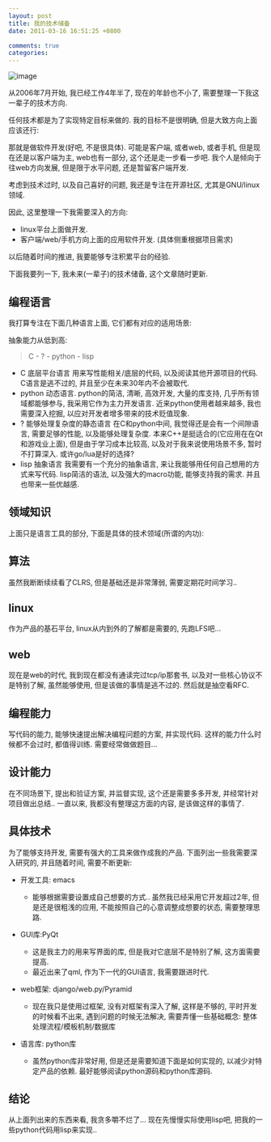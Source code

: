 ```yaml
---
layout: post
title: 我的技术储备
date: 2011-03-16 16:51:25 +0800

comments: true
categories: 
---
```


![image](http://www.cqaz.com.cn/Files/UpLoadfiles/200907/%E6%9F%90%E6%88%90%E5%93%81%E6%B2%B9%E5%82%A8%E5%A4%87%E5%BA%93%EF%BC%8832%E4%B8%87m3%E5%82%A8%E6%B2%B9%E7%BD%90%E7%BE%A4%EF%BC%89.jpg)

从2006年7月开始, 我已经工作4年半了, 现在的年龄也不小了,
需要整理一下我这一辈子的技术方向.

任何技术都是为了实现特定目标来做的. 我的目标不是很明确,
但是大致方向上面应该还行:

那就是做软件开发(好吧, 不是很具体). 可能是客户端, 或者web, 或者手机,
但是现在还是以客户端为主, web也有一部分, 这个还是走一步看一步吧.
我个人是倾向于往web方向发展, 但是限于水平问题, 还是暂留客户端开发.

考虑到技术过时, 以及自己喜好的问题, 我还是专注在开源社区,
尤其是GNU/linux领域.

因此, 这里整理一下我需要深入的方向:

-   linux平台上面做开发.
-   客户端/web/手机方向上面的应用软件开发. (具体侧重根据项目需求)

以后随着时间的推进, 我要能够专注积累平台的经验.

下面我要列一下, 我未来(一辈子)的技术储备, 这个文章随时更新.

编程语言
------------------------------

我打算专注在下面几种语言上面, 它们都有对应的适用场景:

抽象能力从低到高:

> C - ? - python - lisp

-   C 底层平台语言 用来写性能相关/底层的代码,
    以及阅读其他开源项目的代码. C语言是逃不过的,
    并且至少在未来30年内不会被取代.
-   python 动态语言. python的简洁, 清晰, 高效开发, 大量的库支持,
    几乎所有领域都能够参与, 我采用它作为主力开发语言.
    近来python使用者越来越多, 我也需要深入挖掘,
    以应对开发者增多带来的技术贬值现象.
-   ? 能够处理复杂度的静态语言 在C和python中间,
    我觉得还是会有一个间隙语言, 需要足够的性能, 以及能够处理复杂度.
    本来C++是挺适合的(它应用在在Qt和游戏业上面), 但是由于学习成本比较高,
    以及对于我来说使用场景不多, 暂时不打算深入. 或许go/lua是好的选择?
-   lisp 抽象语言 我需要有一个充分的抽象语言,
    来让我能够用任何自己想用的方式来写代码. lisp简洁的语法,
    以及强大的macro功能, 能够支持我的需求. 并且也带来一些优越感.

领域知识
------------------------------

上面只是语言工具的部分, 下面是具体的技术领域(所谓的内功):

算法
----

虽然我断断续续看了CLRS, 但是基础还是非常薄弱, 需要定期花时间学习..

linux
-----

作为产品的基石平台, linux从内到外的了解都是需要的, 先跑LFS吧...

web
---

现在是web的时代, 我到现在都没有通读完过tcp/ip那套书,
以及对一些核心协议不是特别了解, 虽然能够使用, 但是该做的事情是逃不过的.
然后就是抽空看RFC.

编程能力
--------

写代码的能力, 能够快速提出解决编程问题的方案, 并实现代码.
这样的能力什么时候都不会过时, 都值得训练. 需要经常做做题目...

设计能力
--------

在不同场景下, 提出和验证方案, 并监督实现, 这个还是需要多多开发,
并经常针对项目做出总结.. 一直以来, 我都没有整理这方面的内容,
是该做这样的事情了.

具体技术
------------------------------

为了能够支持开发, 需要有强大的工具来做作成我的产品.
下面列出一些我需要深入研究的, 并且随着时间, 需要不断更新:

-   开发工具: emacs
    -   能够根据需要设置成自己想要的方式.. 虽然我已经采用它开发超过2年,
        但是还是很粗浅的应用, 不能按照自己的心意调整成想要的状态,
        需要整理思路.

-   GUI库:PyQt
    -   这是我主力的用来写界面的库, 但是我对它底层不是特别了解,
        这方面需要提高.
    -   最近出来了qml, 作为下一代的GUI语言, 我需要跟进时代.

-   web框架: django/web.py/Pyramid
    -   现在我只是使用过框架, 没有对框架有深入了解, 这样是不够的,
        平时开发的时候看不出来, 遇到问题的时候无法解决,
        需要弄懂一些基础概念: 整体处理流程/模板机制/数据库

-   语言库: python库
    -   虽然python库非常好用, 但是还是需要知道下面是如何实现的,
        以减少对特定产品的依赖. 最好能够阅读python源码和python库源码.

结论
------------------------------

从上面列出来的东西来看, 我贪多嚼不烂了... 现在先慢慢实际使用lisp吧,
把我的一些python代码用lisp来实现..